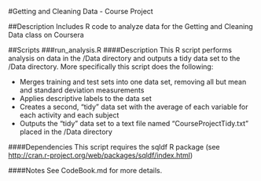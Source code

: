 #Getting and Cleaning Data - Course Project

##Description
Includes R code to analyze data for the Getting and Cleaning Data class on Coursera 

##Scripts
###run_analysis.R
####Description
This R script performs analysis on data in the /Data directory and outputs a tidy data set to the /Data directory. More specifically this script does the following:

- Merges training and test sets into one data set, removing all but mean and standard deviation measurements
- Applies descriptive labels to the data set
- Creates a second, “tidy” data set with the average of each variable for each activity and each subject
- Outputs the “tidy” data set to a text file named “CourseProjectTidy.txt” placed in the /Data directory

####Dependencies
This script requires the sqldf R package (see http://cran.r-project.org/web/packages/sqldf/index.html)

####Notes
See CodeBook.md for more details.


